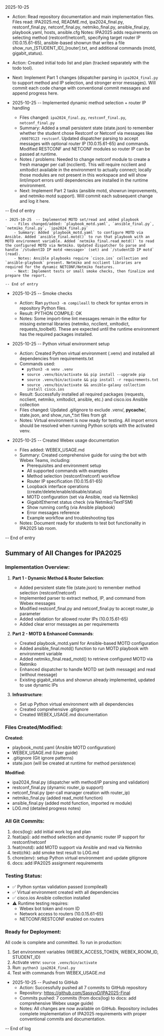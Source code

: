 2025-10-25

- Action: Read repository documentation and main implementation files.
	Files read: IPA2025.md, README.md, ipa2024_final.py, restconf_final.py, netconf_final.py, netmiko_final.py, ansible_final.py, playbook.yaml, hosts, ansible.cfg
	Notes: IPA2025 adds requirements on selecting method (restconf/netconf), specifying target router IP (10.0.15.61-65), ansible-based showrun that writes a file show_run_[STUDENT_ID]_[router].txt, and additional commands (motd, gigabit_status).

- Action: Created initial todo list and plan (tracked separately with the todo tool).

- Next: Implement Part 1 changes (dispatcher parsing in `ipa2024_final.py` to support method and IP selection, and stronger error messages). Will commit each code change with conventional commit messages and append progress here.

- 2025-10-25  -- Implemented dynamic method selection + router IP handling
	- Files changed: `ipa2024_final.py`, `restconf_final.py`, `netconf_final.py`
	- Summary: Added a small persistent state (state.json) to remember whether the student chose Restconf or Netconf via messages like `/66070123 restconf`. Updated dispatcher parsing to accept messages with optional router IP (10.0.15.61-65) and commands. Modified RESTCONF and NETCONF modules so router IP can be passed at runtime.
	- Notes / problems: Needed to change netconf module to create a fresh manager per call (ncclient). This will require ncclient and xmltodict available in the environment to actually connect; locally those modules are not present in this workspace and will show lint/import errors until dependencies are installed in the runtime environment.
	- Next: Implement Part 2 tasks (ansible motd, showrun improvements, and netmiko motd support). Will commit each subsequent change and log it here.

-- End of entry

	- 2025-10-25  -- Implemented MOTD set/read and added playbook
		- Files changed/added: `playbook_motd.yaml`, `ansible_final.py`, `netmiko_final.py`, `ipa2024_final.py`
		- Summary: Added `playbook_motd.yaml` to configure MOTD via Ansible. Added `ansible_final.motd()` to run that playbook with an MOTD environment variable. Added `netmiko_final.read_motd()` to read the configured MOTD via Netmiko. Updated dispatcher to parse and handle `/studentID IP motd <message>` (set) and `/studentID IP motd` (read).
		- Notes: Ansible playbooks require `cisco.ios` collection and `ansible-playbook` present. Netmiko and ncclient libraries are required for the dynamic NETCONF/Netmiko features.
		- Next: Implement tests or small smoke checks, then finalize and prepare the report.

	-- End of entry

- 2025-10-25  -- Smoke checks
  - Action: Ran `python3 -m compileall` to check for syntax errors in repository Python files.
  - Result: PYTHON COMPILE: OK
  - Notes: Some import-time lint messages remain in the editor for missing external libraries (netmiko, ncclient, xmltodict, requests_toolbelt). These are expected until the runtime environment has the required packages installed.

- 2025-10-25  -- Python virtual environment setup
  - Action: Created Python virtual environment (.venv) and installed all dependencies from requirements.txt
  - Commands used:
    - `python3 -m venv .venv`
    - `source .venv/bin/activate && pip install --upgrade pip`
    - `source .venv/bin/activate && pip install -r requirements.txt`
    - `source .venv/bin/activate && ansible-galaxy collection install cisco.ios`
  - Result: Successfully installed all required packages (requests, ncclient, netmiko, xmltodict, ansible, etc.) and cisco.ios Ansible collection
  - Files changed: Updated .gitignore to exclude .venv/, __pycache__/, state.json, and show_run_*.txt files from git
  - Notes: Virtual environment is now ready for testing. All import errors should be resolved when running Python scripts with the activated venv.

- 2025-10-25  -- Created Webex usage documentation
  - Files added: WEBEX_USAGE.md
  - Summary: Created comprehensive guide for using the bot with Webex Teams, including:
    - Prerequisites and environment setup
    - All supported commands with examples
    - Method selection (restconf/netconf) workflow
    - Router IP specification (10.0.15.61-65)
    - Loopback interface operations (create/delete/enable/disable/status)
    - MOTD configuration (set via Ansible, read via Netmiko)
    - GigabitEthernet status check (via Netmiko/TextFSM)
    - Show running config (via Ansible playbook)
    - Error messages reference
    - Example workflow and troubleshooting tips
  - Notes: Document ready for students to test bot functionality in IPA2025 lab room.

-- End of entry

## Summary of All Changes for IPA2025

### Implementation Overview:
1. **Part 1 - Dynamic Method & Router Selection**: 
   - Added persistent state file (state.json) to remember method selection (restconf/netconf)
   - Implemented parser to extract method, IP, and command from Webex messages
   - Modified restconf_final.py and netconf_final.py to accept router_ip parameter
   - Added validation for allowed router IPs (10.0.15.61-65)
   - Added clear error messages as per requirements

2. **Part 2 - MOTD & Enhanced Commands**:
   - Created playbook_motd.yaml for Ansible-based MOTD configuration
   - Added ansible_final.motd() function to run MOTD playbook with environment variable
   - Added netmiko_final.read_motd() to retrieve configured MOTD via Netmiko
   - Enhanced dispatcher to handle MOTD set (with message) and read (without message)
   - Existing gigabit_status and showrun already implemented, updated to use dynamic IPs

3. **Infrastructure**:
   - Set up Python virtual environment with all dependencies
   - Created comprehensive .gitignore
   - Created WEBEX_USAGE.md documentation

### Files Created/Modified:
**Created:**
- playbook_motd.yaml (Ansible MOTD configuration)
- WEBEX_USAGE.md (User guide)
- .gitignore (Git ignore patterns)
- state.json (will be created at runtime for method persistence)

**Modified:**
- ipa2024_final.py (dispatcher with method/IP parsing and validation)
- restconf_final.py (dynamic router_ip support)
- netconf_final.py (per-call manager creation with router_ip)
- netmiko_final.py (added read_motd function)
- ansible_final.py (added motd function, imported re module)
- LOG.md (detailed progress notes)

### All Git Commits:
1. docs(log): add initial work log and plan
2. feat(api): add method selection and dynamic router IP support for restconf/netconf
3. feat(motd): add MOTD support via Ansible and read via Netmiko
4. test(chk): add smoke test result to LOG.md
5. chore(env): setup Python virtual environment and update gitignore
6. docs: add IPA2025 assignment requirements

### Testing Status:
- ✅ Python syntax validation passed (compileall)
- ✅ Virtual environment created with all dependencies
- ✅ cisco.ios Ansible collection installed
- ⚠️ Runtime testing requires: 
  - Webex bot token and room ID
  - Network access to routers (10.0.15.61-65)
  - NETCONF/RESTCONF enabled on routers

### Ready for Deployment:
All code is complete and committed. To run in production:
1. Set environment variables (WEBEX_ACCESS_TOKEN, WEBEX_ROOM_ID, STUDENT_ID)
2. Activate venv: `source .venv/bin/activate`
3. Run: `python3 ipa2024_final.py`
4. Test with commands from WEBEX_USAGE.md

- 2025-10-25  -- Pushed to GitHub
  - Action: Successfully pushed all 7 commits to GitHub repository
  - Repository: https://github.com/SassyxD/IPA2025-Final
  - Commits pushed: 7 commits (from docs(log) to docs: add comprehensive Webex usage guide)
  - Notes: All changes are now available on GitHub. Repository includes complete implementation of IPA2025 requirements with proper conventional commits and documentation.

-- End of log